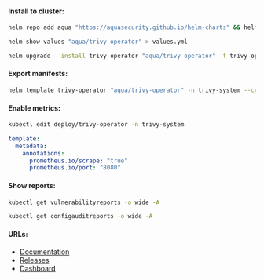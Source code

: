 #### Install to cluster:
```bash
helm repo add aqua "https://aquasecurity.github.io/helm-charts" && helm repo update
```
```bash
helm show values "aqua/trivy-operator" > values.yml
```
```bash
helm upgrade --install trivy-operator "aqua/trivy-operator" -f trivy-operator-values.yml -n trivy-system --create-namespace
```

#### Export manifests:
```bash
helm template trivy-operator "aqua/trivy-operator" -n trivy-system --create-namespace > manifests.yml
```

#### Enable metrics:
```bash
kubectl edit deploy/trivy-operator -n trivy-system
```
```yaml
template:
  metadata:
    annotations:
      prometheus.io/scrape: "true"
      prometheus.io/port: "8080"
```

#### Show reports:
```bash
kubectl get vulnerabilityreports -o wide -A
```
```bash
kubectl get configauditreports -o wide -A
```

#### URLs:
- [Documentation](https://aquasecurity.github.io/trivy-operator/latest)
- [Releases](https://github.com/aquasecurity/trivy-operator/releases)
- [Dashboard](https://grafana.com/grafana/dashboards/16337-trivy-operator-vulnerabilities/)
